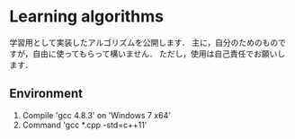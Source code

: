 # Learning algorithms 
学習用として実装したアルゴリズムを公開します．
主に，自分のためのものですが，自由に使ってもらって構いません．
ただし，使用は自己責任でお願いします．

## Environment
1. Compile 'gcc 4.8.3' on 'Windows 7 x64'
2. Command 'gcc *.cpp -std=c++11'

